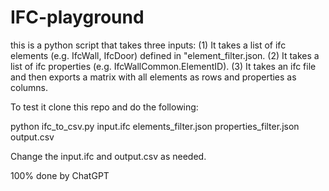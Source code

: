# IFC-playground

this is a python script that takes three inputs: (1) It takes a list of ifc elements (e.g. IfcWall, IfcDoor) defined in "element_filter.json. (2) It takes a list of ifc properties (e.g. IfcWallCommon.ElementID). (3) It takes an ifc file and then exports a matrix with all elements as rows and properties as columns.

To test it clone this repo and do the following:

python ifc_to_csv.py input.ifc elements_filter.json properties_filter.json output.csv

Change the input.ifc and output.csv as needed.  

100% done by ChatGPT
